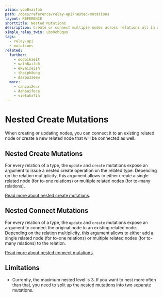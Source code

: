 ```yaml
---
alias: yoo8vaifoa
path: /docs/reference/relay-api/nested-mutations
layout: REFERENCE
shorttitle: Nested Mutations
description: Create or connect multiple nodes across relations all in a single mutation.
simple_relay_twin: ubohch8quo
tags:
  - relay-api
  - mutations
related:
  further:
    - oodoi6zeit
    - uath8aifo6
    - ek8eizeish
    - thaiph8ung
    - da7pu3seew
  more:
    - cahzai2eur
    - dah6aifoce
    - vietahx7ih
---
```


# Nested Create Mutations

When creating or updating nodes, you can connect it to an existing related node or create a new related node that will be connected as well.

## Nested Create Mutations

For every relation of a type, the `update` and `create` mutations expose an argument to issue a nested create operation on the related type. Depending on the relation multiplicity, this argument allows to either create a single related node (for to-one relations) or multiple related nodes (for to-many relations).

[Read more about nested create mutations](!alias-ma6eijae7a).

## Nested Connect Mutations

For every relation of a type, the `update` and `create` mutations expose an argument to connect the original node to an existing related node. Depending on the relation multiplicity, this argument allows to either add a single related node (for to-one relations) or multiple related nodes (for to-many relations) to the relation.

[Read more about nested connect mutations](!alias-ec6aegaiso).

## Limitations

* Currently, the maximum nested level is 3. If you want to nest more often than that, you need to split up the nested mutations into two separate mutations.
